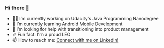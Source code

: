 ### Hi there 👋
- :woman_technologist: I’m currently working on Udacity's Java Programming Nanodegree
- :iphone: I’m currently learning Android Mobile Development 
- :dart: I’m looking for help with transitioning into product management
- ♌ Fun fact: I'm a proud LEO
- 📫 How to reach me: [Connect with me on LinkedIn!](https://www.linkedin.com/in/nmandisa/)
<!--
**neariahm/neariahm** is a ✨ _special_ ✨ repository because its `README.md` (this file) appears on your GitHub profile.

Here are some ideas to get you started:

- 🔭 I’m currently working on Udacity's Java Programming Nanodegree
- 🌱 I’m currently learning Android Mobile Development 
- 👯 I’m looking to collaborate on ...
- 🤔 I’m looking for help with transitioning into product management
- 💬 Ask me about ...
- 📫 How to reach me: ...
- 😄 Pronouns: ...
- ⚡ Fun fact: ...
-->
